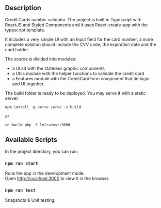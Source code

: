 ## Description

Credit Cards number validator.
The project is built in Typescript with ReactJS and Styled Components and it 
uses React-create-app with the typescript template.

It includes a very simple UI with an Input field for the card number, 
a more complete solution should include the CVV code, the expiration date and
the card holder.

The source is divided into modules: 

- a UI kit with the stateless graphic components
- a Utils module with the helper functions to validate the credit card
- a Features module with the CreditCardForm component that tie logic and UI together.

The build folder is ready to be deployed.
You may serve it with a static server:

 `npm install -g serve
  serve -s build`

or 

  `cd build
  php -S lolcahost:3000`


## Available Scripts

In the project directory, you can run:

### `npm run start`

Runs the app in the development mode.<br />
Open [http://localhost:3000](http://localhost:3000) to view it in the browser.

### `npm run test`

Snapshots & Unit testing.
